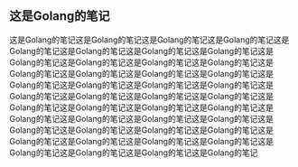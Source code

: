 ## 这是Golang的笔记

这是Golang的笔记这是Golang的笔记这是Golang的笔记这是Golang的笔记这是Golang的笔记这是Golang的笔记这是Golang的笔记这是Golang的笔记这是Golang的笔记这是Golang的笔记这是Golang的笔记这是Golang的笔记这是Golang的笔记这是Golang的笔记这是Golang的笔记这是Golang的笔记这是Golang的笔记这是Golang的笔记这是Golang的笔记这是Golang的笔记这是Golang的笔记这是Golang的笔记这是Golang的笔记这是Golang的笔记这是Golang的笔记这是Golang的笔记这是Golang的笔记这是Golang的笔记这是Golang的笔记这是Golang的笔记这是Golang的笔记这是Golang的笔记这是Golang的笔记这是Golang的笔记这是Golang的笔记这是Golang的笔记这是Golang的笔记这是Golang的笔记这是Golang的笔记这是Golang的笔记这是Golang的笔记这是Golang的笔记这是Golang的笔记这是Golang的笔记